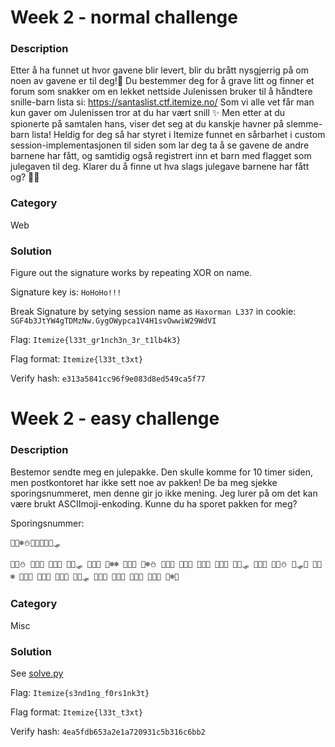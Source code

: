 # Week 2 - normal challenge

### Description

Etter å ha funnet ut hvor gavene blir levert, blir du brått nysgjerrig på om noen av gavene er til deg!🎁 Du bestemmer deg for å grave litt og finner et forum som snakker om en lekket nettside Julenissen bruker til å håndtere snille-barn lista si: https://santaslist.ctf.itemize.no/ Som vi alle vet får man kun gaver om Julenissen tror at du har vært snill ✨ Men etter at du spionerte på samtalen hans, viser det seg at du kanskje havner på slemme-barn lista! Heldig for deg så har styret i Itemize funnet en sårbarhet i custom session-implementasjonen til siden som lar deg ta å se gavene de andre barnene har fått, og samtidig også registrert inn et barn med flagget som julegaven til deg. Klarer du å finne ut hva slags julegave barnene har fått og? 👼😈

### Category

Web

### Solution

Figure out the signature works by repeating XOR on name.

Signature key is: `HoHoHo!!!`

Break Signature by setying session name as `Haxorman L337` in cookie: `SGF4b3JtYW4gTDMzNw.GygOWypca1V4H1svOwwiW29WdVI`

Flag: `Itemize{l33t_gr1nch3n_3r_t1lb4k3}`

Flag format: `Itemize{l33t_t3xt}`

Verify hash: `e313a5841cc96f9e083d8ed549ca5f77`

# Week 2 - easy challenge

### Description

Bestemor sendte meg en julepakke. Den skulle komme for 10 timer siden, men postkontoret har ikke sett noe av pakken! De ba meg sjekke sporingsnummeret, men denne gir jo ikke mening. Jeg lurer på om det kan være brukt ASCIImoji-enkoding. Kunne du ha sporet pakken for meg?

Sporingsnummer:

```
🎄🎅❄️⛄🎁🦌🔔🎶✨🛷

🎄🎶⛄ 🎅🎅🔔 🎅🎄🎅 🎅🎄🛷 🎅🎄🦌 🎅❄️❄️ 🎅🎄🎅 🎅❄️⛄ 🎅🎅🦌 🎄🦌🎅 🎅🎅🎄 🎅🎄🎄 🎄🎁🛷 🎅🎅🎄 🎅🎄⛄ 🎄🛷🦌 🎅🎄❄️ 🎄🎁✨ 🎅🎅🎁 🎅🎅🦌 🎄🎁🛷 🎅🎅🎄 🎅🎄🎶 🎄🦌🎅 🎅🎅🔔 🎅❄️🦌
```

### Category

Misc

### Solution

See [solve.py](./easy/solve.py)

Flag: `Itemize{s3nd1ng_f0rs1nk3t}`

Flag format: `Itemize{l33t_t3xt}`

Verify hash: `4ea5fdb653a2e1a720931c5b316c6bb2`
